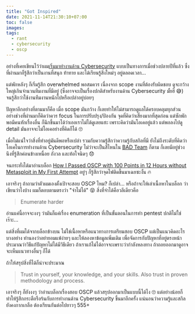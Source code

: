 ```yaml
---
title: "Got Inspired"
date: 2021-11-14T21:30:10+07:00
toc: false
images:
tags:
  - rant
  - cybersecurity
  - oscp
---
```


อย่างที่เคยเขียนไว้ว่าผม[เริ่มมาทำงานด้าน Cybersecurity](/posts/2020-in-summary/) แบบเป็นทางการเมื่อช่วงปลายปีที่แล้ว ซึ่งที่ผ่านมาก็รู้สึกว่าเป็นงานที่สนุก ท้าทาย และได้เรียนรู้สิ่งใหม่ๆ อยู่ตลอดเวลา...

แต่พักหลังๆ ก็เริ่มรู้สึก overwhelmed พอสมควร เนื่องจาก scope งานที่ต้องรับผิดชอบ ดูจะกว้างใหญ่เกินจำนวนทีมงานที่มีอยู่ (ซึ่งอาจจะเป็นเรื่องปกติสำหรับงานด้าน Cybersecurity มั้ยฮึ 😅) จนรู้สึกว่าใช้งานทีมงานหนักไปหรือเปล่าอยู่บ่อยๆ

ปัญหาอีกอย่างที่ตามมาก็คือ เมื่อ scope มันกว้าง ก็เลยทำให้ไม่สามารถดูแลได้ครอบคลุมทุกส่วน อย่างช่วงที่ผ่านมาก็คิดว่าควร focus ในการปรับปรุง/ป้องกัน จุดที่คิดว่าเสี่ยงมากที่สุดก่อน แต่ซักพักพอมีคนทักเรื่องอื่น ก็นึกขึ้นมาได้ว่าเออเราไม่ได้ดูเลยแฮะ เพราะคิดว่ามันโอเคอยู่แล้ว แต่พอลงไปดู detail มันอาจจะไม่โอเคอย่างที่คิดก็ได้ 🙄

เมื่อไม่แน่ใจว่าสิ่งที่ทำอยู่มันดีพอหรือเปล่า รวมกับความรู้สึกว่าความรู้กับสกิลที่มี ยังไม่ถึงระดับที่คิดว่าโอเคในการทำงานด้าน Cybersecurity ไม่ว่าจะเป็นสีไหนใน [BAD Team](/posts/bad-team/) ก็ตาม ก็เลยมีอยู่ช่วงนึงที่รู้สึกค่อนข้างเหนื่อย กังวล และท้อใจนิดๆ 😞

จนกระทั่งได้มาอ่านบล็อก [How I Passed OSCP with 100 Points in 12 Hours without Metasploit in My First Attempt](https://infosecwriteups.com/how-i-passed-oscp-with-100-points-in-12-hours-without-metasploit-in-my-first-attempt-dc8d03366f33) อยู่ๆ ก็รู้สึกว่าจุดไฟติดขึ้นมาเฉยซะงั้น 🔥

เอาจริงๆ ถ้าถามว่าตัวผมเองตั้งเป้าจะสอบ OSCP ไหม? ก็เปล่า... หรือถ้าจะให้เล่าเนื้อหาในบล็อก ว่าเขียนว่าไงบ้าง ผมก็ตอบตามตรงว่า "จำไม่ได้" 😝 สิ่งที่จำได้คือวลีเดียวคือ

> Enumerate harder

อ่านแค่นี้อาจจะงงๆ ว่ามันก็แค่เรื่อง enumeration ที่เป็นขั้นตอนในการทำ pentest ปกติไม่ใช่เร๊าะ...

แต่สิ่งที่ผมได้จากบล็อกข้างบน ไม่ใช่เนื้อหาหรือแนวทางการเตรียมสอบ OSCP แต่เป็นแนวคิดอะไรบางอย่าง ทำนองว่าอย่ายอมแพ้ง่ายๆ และให้ลองหาข้อมูลเพิ่มเติม เพื่อจัดการกับปัญหาที่อยู่ตรงหน้า ประมาณว่าวิธีแก้ปัญหาไม่ได้มีวิธีเดียว ถ้าเราแก้ไม่ได้อาจจะเพราะว่ากำลังหลงทาง ถ้าถอยออกมาดูอาจจะเห็นแนวทางอื่นๆ ก็ได้

ถ้าให้สรุปสิ่งที่ได้ก็น่าจะประมาณ

> Trust in yourself, your knowledge, and your skills. Also trust in proven methodology and process.

เอาจริงๆ ก็ยังงงๆ ว่าอ่านบล็อกเรื่องสอบ OSCP แล้วสรุปออกมาเป็นแบบนี้ได้ไง 🙄 แต่อย่างน้อยก็ทำให้รู้สึกกระตือรือร้นกับการทำงานด้าน Cybersecurity ขึ้นมาอีกครั้ง แน่นอนว่าความรู้และสกิลยังคงกากเกลือ ต้องเรียนกันต่อไปยาวๆ 555+

